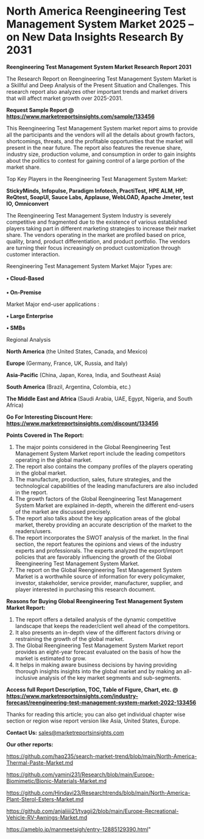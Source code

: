 # North America Reengineering Test Management System Market 2025 – on New Data Insights Research By 2031

<strong>Reengineering Test Management System Market Research Report 2031</strong>

The Research Report on Reengineering Test Management System Market is a Skillful and Deep Analysis of the Present Situation and Challenges. This research report also analyzes other important trends and market drivers that will affect market growth over 2025-2031.

<strong>Request Sample Report @ <a href=https://www.marketreportsinsights.com/sample/133456>https://www.marketreportsinsights.com/sample/133456</a></strong>

This Reengineering Test Management System market report aims to provide all the participants and the vendors will all the details about growth factors, shortcomings, threats, and the profitable opportunities that the market will present in the near future. The report also features the revenue share, industry size, production volume, and consumption in order to gain insights about the politics to contest for gaining control of a large portion of the market share.

Top Key Players in the Reengineering Test Management System Market:

<strong>StickyMinds, Infopulse, Paradigm Infotech, PractiTest, HPE ALM, HP, ReQtest, SoapUI, Sauce Labs, Applause, WebLOAD, Apache Jmeter, test IO, Omniconvert</strong>

The Reengineering Test Management System Industry is severely competitive and fragmented due to the existence of various established players taking part in different marketing strategies to increase their market share. The vendors operating in the market are profiled based on price, quality, brand, product differentiation, and product portfolio. The vendors are turning their focus increasingly on product customization through customer interaction.

Reengineering Test Management System Market Major Types are:

<strong>• Cloud-Based

• On-Premise</strong>

Market Major end-user applications :

<strong>• Large Enterprise

• SMBs</strong>

Regional Analysis

</u><strong><b>North America</b></strong> (the United States, Canada, and Mexico)

<strong><b>Europe </b></strong>(Germany, France, UK, Russia, and Italy)

<strong><b>Asia-Pacific</b></strong> (China, Japan, Korea, India, and Southeast Asia)

<strong><b>South America</b></strong> (Brazil, Argentina, Colombia, etc.)

<strong><b>The Middle East and Africa</b></strong> (Saudi Arabia, UAE, Egypt, Nigeria, and South Africa)

<strong>Go For Interesting Discount Here: <a href=https://www.marketreportsinsights.com/discount/133456>https://www.marketreportsinsights.com/discount/133456</a></strong>

<strong>Points Covered in The Report:</strong>
<ol>
  <li>The major points considered in the Global Reengineering Test Management System Market report include the leading competitors operating in the global market.</li>
  <li>The report also contains the company profiles of the players operating in the global market.</li>
  <li>The manufacture, production, sales, future strategies, and the technological capabilities of the leading manufacturers are also included in the report.</li>
  <li>The growth factors of the Global Reengineering Test Management System Market are explained in-depth, wherein the different end-users of the market are discussed precisely.</li>
  <li>The report also talks about the key application areas of the global market, thereby providing an accurate description of the market to the readers/users.</li>
  <li>The report incorporates the SWOT analysis of the market. In the final section, the report features the opinions and views of the industry experts and professionals. The experts analyzed the export/import policies that are favorably influencing the growth of the Global Reengineering Test Management System Market.</li>
  <li>The report on the Global Reengineering Test Management System Market is a worthwhile source of information for every policymaker, investor, stakeholder, service provider, manufacturer, supplier, and player interested in purchasing this research document.</li>
</ol>
<strong>Reasons for Buying Global Reengineering Test Management System Market Report:</strong>

<ol>
  <li>The report offers a detailed analysis of the dynamic competitive landscape that keeps the reader/client well ahead of the competitors.</li>
  <li>It also presents an in-depth view of the different factors driving or restraining the growth of the global market.</li>
  <li>The Global Reengineering Test Management System Market report provides an eight-year forecast evaluated on the basis of how the market is estimated to grow.</li>
  <li>It helps in making aware business decisions by having providing thorough insights insights into the global market and by making an all-inclusive analysis of the key market segments and sub-segments.</li>
</ol>
<strong>Access full Report Description, TOC, Table of Figure, Chart, etc. @ <a href=https://www.marketreportsinsights.com/industry-forecast/reengineering-test-management-system-market-2022-133456>https://www.marketreportsinsights.com/industry-forecast/reengineering-test-management-system-market-2022-133456</a></strong>


Thanks for reading this article; you can also get individual chapter wise section or region wise report version like Asia, United States, Europe.

<strong>Contact Us:</strong>
sales@marketreportsinsights.com

<strong>Our other reports:</strong>

<a href=https://github.com/haq235/search-market-trend/blob/main/North-America-Thermal-Paste-Market.md>https://github.com/haq235/search-market-trend/blob/main/North-America-Thermal-Paste-Market.md</a>

<a href=https://github.com/yamini231/Research/blob/main/Europe-Biomimetic/Bionic-Materials-Market.md>https://github.com/yamini231/Research/blob/main/Europe-Biomimetic/Bionic-Materials-Market.md</a>

<a href=https://github.com/Hindavi23/Researchtrends/blob/main/North-America-Plant-Sterol-Esters-Market.md>https://github.com/Hindavi23/Researchtrends/blob/main/North-America-Plant-Sterol-Esters-Market.md</a>

<a href=https://github.com/anjaliiii21/tyagii2/blob/main/Europe-Recreational-Vehicle-RV-Awnings-Market.md>https://github.com/anjaliiii21/tyagii2/blob/main/Europe-Recreational-Vehicle-RV-Awnings-Market.md</a>

<a href=https://ameblo.jp/manmeetsigh/entry-12885129390.html>https://ameblo.jp/manmeetsigh/entry-12885129390.html</a>"
